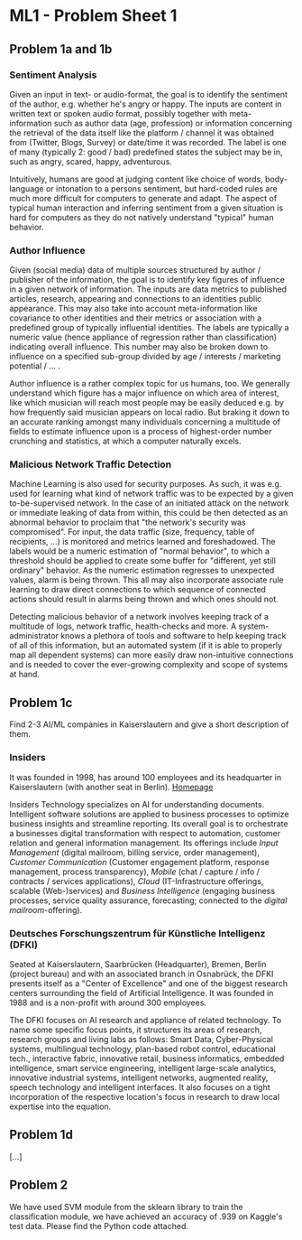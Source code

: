 # ML1 - Problem Sheet 1

## Problem 1a and 1b

### Sentiment Analysis

Given an input in text- or audio-format, the goal is to identify the sentiment of the author, e.g. whether he's angry or happy.
The inputs are content in written text or spoken audio format, possibly together with meta-information such as author data (age, profession) or information concerning the retrieval of the data itself like the platform / channel it was obtained from (Twitter, Blogs, Survey) or date/time it was recorded.
The label is one of many (typically 2: good / bad) predefined states the subject may be in, such as angry, scared, happy, adventurous. 

Intuitively, humans are good at judging content like choice of words, body-language or intonation to a persons sentiment, but hard-coded rules are much more difficult for computers to generate and adapt. The aspect of typical human interaction and inferring sentiment from a given situation is hard for computers as they do not natively understand "typical" human behavior. 

### Author Influence

Given (social media) data of multiple sources structured by author / publisher of the information, the goal is to identify key figures of influence in a given network of information.
The inputs are data metrics to published articles, research, appearing and connections to an identities public appearance. This may also take into account meta-information like covariance to other identities and their metrics or association with a predefined group of typically influential identities.
The labels are typically a numeric value (hence appliance of regression rather than classification) indicating overall influence. This number may also be broken down to influence on a specified sub-group divided by age / interests / marketing potential / ... .  

Author influence is a rather complex topic for us humans, too. We generally understand which figure has a major influence on which area of interest, like which musician will reach most people may be easily deduced e.g. by how frequently said musician appears on local radio. But braking it down to an accurate ranking amongst many individuals concerning a multitude of fields to estimate influence upon is a process of highest-order number crunching and statistics, at which a computer naturally excels.

### Malicious Network Traffic Detection

Machine Learning is also used for security purposes. As such, it was e.g. used for learning what kind of network traffic was to be expected by a given to-be-supervised network. In the case of an initiated attack on the network or immediate leaking of data from within, this could be then detected as an abnormal behavior to proclaim that "the network's security was compromised".
For input, the data traffic (size, frequency, table of recipients, ...) is monitored and metrics learned and foreshadowed.
The labels would be a numeric estimation of "normal behavior", to which a threshold should be applied to create some buffer for "different, yet still ordinary" behavior. As the numeric estimation regresses to unexpected values, alarm is being thrown.
This all may also incorporate associate rule learning to draw direct connections to which sequence of connected actions should result in alarms being thrown and which ones should not.

Detecting malicious behavior of a network involves keeping track of a multitude of logs, network traffic, health-checks and more. A system-administrator knows a plethora of tools and software to help keeping track of all of this information, but an automated system (if it is able to properly map all dependent systems) can more easily draw non-intuitive connections and is needed to cover the ever-growing complexity and scope of systems at hand. 


## Problem 1c

Find 2-3 AI/ML companies in Kaiserslautern and give a short description of them.

### Insiders

It was founded in 1998, has around 100 employees and its headquarter in Kaiserslautern (with another seat in Berlin).
[Homepage](https://www.insiders-technologies.de/home.html)

Insiders Technology specializes on AI for understanding documents. Intelligent software solutions are applied to business processes to optimize business insights and streamline reporting. Its overall goal is to orchestrate a businesses digital transformation with respect to automation, customer relation and general information management.
Its offerings include *Input Management* (digital mailroom, billing service, order management), *Customer Communication* (Customer engagement platform, response management, process transparency), *Mobile* (chat / capture / info / contracts / services applications), *Cloud* (IT-Infrastructure offerings, scalable (Web-)services) and *Business Intelligence* (engaging business processes, service quality assurance, forecasting; connected to the *digital mailroom*-offering).

### Deutsches Forschungszentrum für Künstliche Intelligenz (DFKI)

Seated at Kaiserslautern, Saarbrücken (Headquarter), Bremen, Berlin (project bureau) and with an associated branch in Osnabrück, the DFKI presents itself as a "Center of Excellence" and one of the biggest research centers surrounding the field of Artificial Intelligence. It was founded in 1988 and is a non-profit with around 300 employees.

The DFKI focuses on AI research and appliance of related technology. To name some specific focus points, it structures its areas of research, research groups and living labs as follows: Smart Data, Cyber-Physical systems, multilingual technology, plan-based robot control,  educational tech., interactive fabric, innovative retail, business informatics, embedded intelligence, smart service engineering, intelligent large-scale analytics, innovative industrial systems, intelligent networks, augmented reality, speech technology and intelligent interfaces.
It also focuses on a tight incorporation of the respective location's focus in research to draw local expertise into the equation.

## Problem 1d

[...]

## Problem 2

We have used SVM module from the sklearn library to train the classification module, we have achieved an accuracy of .939 on Kaggle's test data. Please find the Python code attached. 